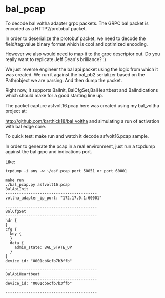 # bal_pcap
To decode bal voltha adapter grpc packets.
The GRPC bal packet is encoded as a HTTP2/protobuf packet.

In order to deserialize the protobuf packet, we need to
decode the field/tag:value binary format which is cool and optimized encoding.

However we also would need to map it to the grpc descriptor out.
Do you really want to replicate Jeff Dean's brilliance? :)

We just reverse engineer the bal api packet using the logic from which it was created.
We run it against the bal_pb2 serializer based on the Path/object we are parsing.
And then dump the packet.

Right now, it supports BalInit, BalCfgSet,BalHeartbeat and BalIndications which should make for a good starting line up.

The packet capture asfvolt16.pcap here was created using my bal_voltha project at:

http://github.com/karthick18/bal_voltha
and simulating a run of activation with bal edge core.

To quick test:
make run
and watch it decode asfvolt16.pcap sample.

In order to generate the pcap in a real environment, just run a tcpdump against
the bal grpc and indications port.

Like:
```
tcpdump -i any -w ~/asf.pcap port 50051 or port 60001
```

```
make run
./bal_pcap.py asfvolt16.pcap
BalApiInit
----------------------------------------
voltha_adapter_ip_port: "172.17.0.1:60001"

----------------------------------------
BalCfgSet
----------------------------------------
hdr {
}
cfg {
  key {
  }
  data {
    admin_state: BAL_STATE_UP
  }
}
device_id: "0001cb6cfb7b3ffb"

----------------------------------------
BalApiHeartbeat
----------------------------------------
device_id: "0001cb6cfb7b3ffb"

----------------------------------------
```
